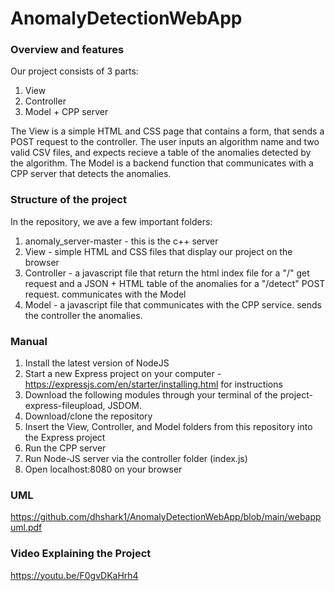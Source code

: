 # AnomalyDetectionWebApp

### Overview and features 

Our project consists of 3 parts: 

1. View 
2. Controller
3. Model + CPP server

The View is a simple HTML and CSS page that contains a form, that sends a POST request to the controller. The user inputs an algorithm name and two valid CSV files, and expects recieve a table of the anomalies detected by the algorithm. The Model is a backend function that communicates with a CPP server that detects the anomalies. 

### Structure of the project

In the repository, we ave a few important folders: 

1. anomaly_server-master - this is the c++ server
2. View - simple HTML and CSS files that display our project on the browser
3. Controller - a javascript file that return the html index file for a "/" get request and a JSON + HTML table of the anomalies for a "/detect" POST request. communicates with the Model
4. Model - a javascript file that communicates with the CPP service. sends the controller the anomalies. 

### Manual

1. Install the latest version of NodeJS
2. Start a new Express project on your computer - https://expressjs.com/en/starter/installing.html for instructions
3. Download the following modules through your terminal of the project- express-fileupload, JSDOM.
4. Download/clone the repository
5. Insert the View, Controller, and Model folders from this repository into the Express project 
6. Run the CPP server
7. Run Node-JS server via the controller folder (index.js)
8. Open localhost:8080 on your browser

### UML

https://github.com/dhshark1/AnomalyDetectionWebApp/blob/main/webappuml.pdf

### Video Explaining the Project

https://youtu.be/F0gvDKaHrh4
